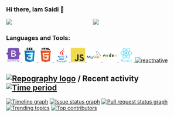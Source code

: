 ### Hi there, Iam Saidi 👋
<img  align="Left" width="47%" src="https://github-readme-stats.vercel.app/api?username=Saidimukasa&show_icons=true&theme=radical">
<img src="https://github-readme-stats.vercel.app/api/top-langs/?username=saidimukasa&layout=compact)](https://github.com/anuraghazra/github-readme-stats">
<!-- <img align="right" width="32%" src="https://github-readme-streak-stats.herokuapp.com/?user=Saidimukasa&theme=highcontrast)]
(https://github.com/DenverCoder1/github-readme-streak-stats"> -->
<!--  <img src="https://img.shields.io/twitter/url/http/shields.io.svg?style=social"> -->

<!-- <img align="Left" width="47%" src="https://github-readme-stats.vercel.app/api/top-langs/?username=Saidimukasa&layout=compact)](https://github.com/anuraghazra/github-readme-stats"> -->
<!--  <img  alt="Nodejs"src="https://img.shields.io/badge/node.js-6DA55F?style=for-the-badge&logo=node.js&logoColor=white"> -->
<!--  img  align="Left" src="https://img.shields.io/badge/html5-%23E34F26.svg?style=for-the-badge&logo=html5&logoColor=white"> -->
<h3 align="left">Languages and Tools:</h3>
<p align="left"> <a href="https://getbootstrap.com" target="_blank" rel="noreferrer"> <img src="https://raw.githubusercontent.com/devicons/devicon/master/icons/bootstrap/bootstrap-plain-wordmark.svg" alt="bootstrap" width="40" height="40"/> </a> <a href="https://www.w3schools.com/css/" target="_blank" rel="noreferrer"> <img src="https://raw.githubusercontent.com/devicons/devicon/master/icons/css3/css3-original-wordmark.svg" alt="css3" width="40" height="40"/> </a> <a href="https://www.w3.org/html/" target="_blank" rel="noreferrer"> <img src="https://raw.githubusercontent.com/devicons/devicon/master/icons/html5/html5-original-wordmark.svg" alt="html5" width="40" height="40"/> </a> <a href="https://www.java.com" target="_blank" rel="noreferrer"> <img src="https://raw.githubusercontent.com/devicons/devicon/master/icons/java/java-original.svg" alt="java" width="40" height="40"/> </a> <a href="https://developer.mozilla.org/en-US/docs/Web/JavaScript" target="_blank" rel="noreferrer"> <img src="https://raw.githubusercontent.com/devicons/devicon/master/icons/javascript/javascript-original.svg" alt="javascript" width="40" height="40"/> </a> <a href="https://www.mysql.com/" target="_blank" rel="noreferrer"> <img src="https://raw.githubusercontent.com/devicons/devicon/master/icons/mysql/mysql-original-wordmark.svg" alt="mysql" width="40" height="40"/> </a> <a href="https://nodejs.org" target="_blank" rel="noreferrer"> <img src="https://raw.githubusercontent.com/devicons/devicon/master/icons/nodejs/nodejs-original-wordmark.svg" alt="nodejs" width="40" height="40"/> </a> <a href="https://reactjs.org/" target="_blank" rel="noreferrer"> <img src="https://raw.githubusercontent.com/devicons/devicon/master/icons/react/react-original-wordmark.svg" alt="react" width="40" height="40"/> </a> <a href="https://reactnative.dev/" target="_blank" rel="noreferrer"> <img src="https://reactnative.dev/img/header_logo.svg" alt="reactnative" width="40" height="40"/> </a> </p>

## [![Repography logo](https://images.repography.com/logo.svg)](https://repography.com) / Recent activity [![Time period](https://images.repography.com/26864698/Saidimukasa/A-password-randomizer/recent-activity/f51981773dc352eaf4c94a7960e01341_badge.svg)](https://repography.com)
[![Timeline graph](https://images.repography.com/26864698/Saidimukasa/A-password-randomizer/recent-activity/f51981773dc352eaf4c94a7960e01341_timeline.svg)](https://github.com/Saidimukasa/A-password-randomizer/commits)
[![Issue status graph](https://images.repography.com/26864698/Saidimukasa/A-password-randomizer/recent-activity/f51981773dc352eaf4c94a7960e01341_issues.svg)](https://github.com/Saidimukasa/A-password-randomizer/issues)
[![Pull request status graph](https://images.repography.com/26864698/Saidimukasa/A-password-randomizer/recent-activity/f51981773dc352eaf4c94a7960e01341_prs.svg)](https://github.com/Saidimukasa/A-password-randomizer/pulls)
[![Trending topics](https://images.repography.com/26864698/Saidimukasa/A-password-randomizer/recent-activity/f51981773dc352eaf4c94a7960e01341_words.svg)](https://github.com/Saidimukasa/A-password-randomizer/commits)
[![Top contributors](https://images.repography.com/26864698/Saidimukasa/A-password-randomizer/recent-activity/f51981773dc352eaf4c94a7960e01341_users.svg)](https://github.com/Saidimukasa/A-password-randomizer/graphs/contributors)


